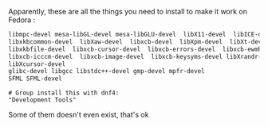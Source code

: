 Apparently, these are all the things you need to install to make it work on Fedora :
```bash
libmpc-devel mesa-libGL-devel mesa-libGLU-devel  libX11-devel  libICE-devel  libSM-devel
libxkbcommon-devel  libXaw-devel  libxcb-devel  libXpm-devel  libXt-devel libudev-devel
libxkbfile-devel  libxcb-cursor-devel  libxcb-errors-devel  libxcb-ewmh-devel
libxcb-icccm-devel  libxcb-image-devel  libxcb-keysyms-devel libXrandr-devel
libXcursor-devel
glibc-devel libgcc libstdc++-devel gmp-devel mpfr-devel
SFML SFML-devel
```
```
# Group install this with dnf4:
"Development Tools"
```
Some of them doesn't even exist, that's ok
